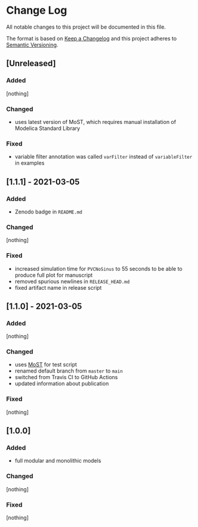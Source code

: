 # Change Log
All notable changes to this project will be documented in this file.

The format is based on [Keep a Changelog](http://keepachangelog.com/)
and this project adheres to [Semantic Versioning](http://semver.org/).

## [Unreleased]

### Added

[nothing]

### Changed

* uses latest version of MoST, which requires manual installation of Modelica Standard Library

### Fixed

* variable filter annotation was called `varFilter` instead of `variableFilter` in examples

## [1.1.1] - 2021-03-05

### Added

* Zenodo badge in `README.md`

### Changed

[nothing]

### Fixed

* increased simulation time for `PVCNoSinus` to 55 seconds to be able to produce full plot for manuscript
* removed spurious newlines in `RELEASE_HEAD.md`
* fixed artifact name in release script

## [1.1.0] - 2021-03-05

### Added

[nothing]

### Changed

* uses [MoST](https://github.com/THM-MoTE/ModelicaScriptingTools.jl) for test script
* renamed default branch from `master` to `main`
* switched from Travis CI to GitHub Actions
* updated information about publication

### Fixed

[nothing]

## [1.0.0]

### Added

* full modular and monolithic models

### Changed

[nothing]

### Fixed

[nothing]
